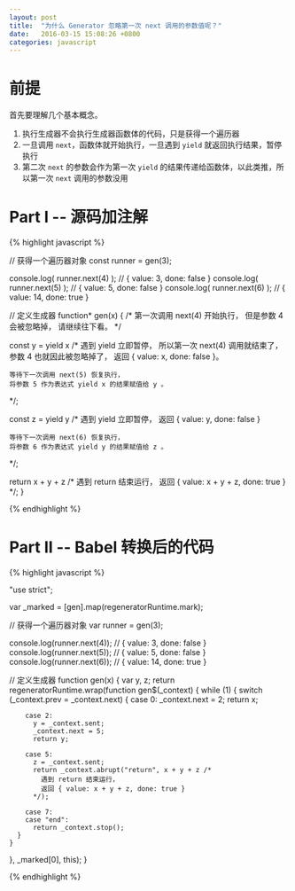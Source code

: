 ```yaml
---
layout: post
title:  "为什么 Generator 忽略第一次 next 调用的参数值呢？"
date:   2016-03-15 15:08:26 +0800
categories: javascript
---
```


# 前提

首先要理解几个基本概念。

1. 执行生成器不会执行生成器函数体的代码，只是获得一个遍历器
2. 一旦调用 `next`，函数体就开始执行，一旦遇到 `yield` 就返回执行结果，暂停执行
3. 第二次 `next` 的参数会作为第一次 `yield` 的结果传递给函数体，以此类推，所以第一次 `next` 调用的参数没用


# Part I -- 源码加注解

{% highlight javascript %}

// 获得一个遍历器对象
const runner = gen(3);

console.log( runner.next(4) ); // { value: 3, done: false }
console.log( runner.next(5) ); // { value: 5, done: false }
console.log( runner.next(6) ); // { value: 14, done: true }

// 定义生成器
function* gen(x) {
  /*
    第一次调用 next(4) 开始执行，
    但是参数 4 会被忽略掉，
    请继续往下看。
  */

  const y = yield x /*
    遇到 yield 立即暂停，
    所以第一次 next(4) 调用就结束了，
    参数 4 也就因此被忽略掉了，
    返回 { value: x, done: false }。

    等待下一次调用 next(5) 恢复执行，
    将参数 5 作为表达式 yield x 的结果赋值给 y 。
  */;

  const z = yield y /*
    遇到 yield 立即暂停，
    返回 { value: y, done: false }

    等待下一次调用 next(6) 恢复执行，
    将参数 6 作为表达式 yield y 的结果赋值给 z 。
  */;

  return x + y + z /*
    遇到 return 结束运行，
    返回 { value: x + y + z, done: true }
  */;
}

{% endhighlight %}


# Part II -- Babel 转换后的代码

{% highlight javascript %}

"use strict";

var _marked = [gen].map(regeneratorRuntime.mark);

// 获得一个遍历器对象
var runner = gen(3);

console.log(runner.next(4)); // { value: 3, done: false }
console.log(runner.next(5)); // { value: 5, done: false }
console.log(runner.next(6)); // { value: 14, done: true }

// 定义生成器
function gen(x) {
  var y, z;
  return regeneratorRuntime.wrap(function gen$(_context) {
    while (1) {
      switch (_context.prev = _context.next) {
        case 0:
          _context.next = 2;
          return x;

        case 2:
          y = _context.sent;
          _context.next = 5;
          return y;

        case 5:
          z = _context.sent;
          return _context.abrupt("return", x + y + z /*
            遇到 return 结束运行，
            返回 { value: x + y + z, done: true }
          */);

        case 7:
        case "end":
          return _context.stop();
      }
    }
  }, _marked[0], this);
}

{% endhighlight %}
